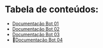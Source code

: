 # Tabela de conteúdos:
- [Documentação Bot 01](https://github.com/Leo0liveira/CurrentWeather-Rasa/blob/master/Bot-01/README.md)
- [Documentação Bot 02](https://github.com/Leo0liveira/CurrentWeather-Rasa/blob/master/Bot-02/README.md)
- [Documentação Bot 03](https://github.com/Leo0liveira/CurrentWeather-Rasa/blob/master/Bot-03/README.md)
- 🔨[Documentação Bot 04]()

